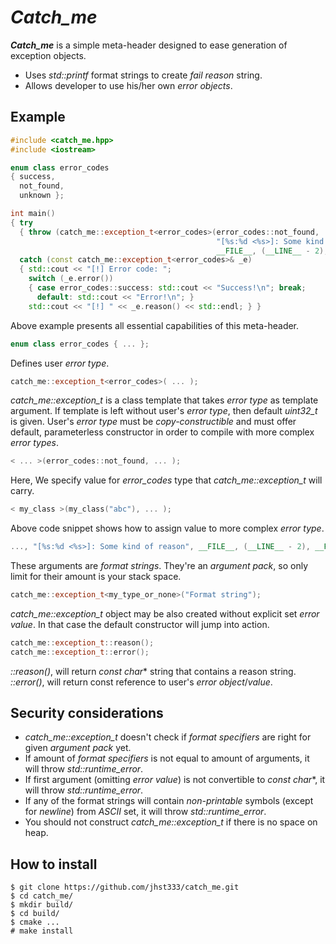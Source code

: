 *Catch_me*
==========

***Catch_me*** is a simple meta-header designed to ease generation of exception objects.

 - Uses *std::printf* format strings to create *fail reason* string.
 - Allows developer to use his/her own *error objects*.

Example
----------
```c++
#include <catch_me.hpp>
#include <iostream>

enum class error_codes
{ success,
  not_found,
  unknown };

int main()
{ try
  { throw (catch_me::exception_t<error_codes>(error_codes::not_found,
                                              "[%s:%d <%s>]: Some kind of reason",
                                              __FILE__, (__LINE__ - 2), __FUNCTION__)); }
  catch (const catch_me::exception_t<error_codes>& _e)
  { std::cout << "[!] Error code: ";
    switch (_e.error())
    { case error_codes::success: std::cout << "Success!\n"; break;
      default: std::cout << "Error!\n"; }
    std::cout << "[!] " << _e.reason() << std::endl; } }
```
Above example presents all essential capabilities of this meta-header.
```c++
enum class error_codes { ... };
```
Defines user *error type*.
```c++
catch_me::exception_t<error_codes>( ... );
```
*catch_me::exception_t* is a class template that takes *error type* as template argument. If template is left without user's *error type*, then default *uint32_t* is given. User's *error type* must be *copy-constructible* and must offer default, parameterless constructor in order to compile with more complex *error types*. 
```c++
< ... >(error_codes::not_found, ... );
```
Here, We specify value for *error_codes* type that *catch_me::exception_t* will carry.
```c++
< my_class >(my_class("abc"), ... );
```
Above code snippet shows how to assign value to more complex *error type*.
```c++
..., "[%s:%d <%s>]: Some kind of reason", __FILE__, (__LINE__ - 2), __FUNCTION__));
```
These arguments are *format strings*. They're an *argument pack*, so only limit for their amount is your stack space. 
```c++
catch_me::exception_t<my_type_or_none>("Format string");
```

*catch_me::exception_t* object may be also created without explicit set *error value*. In that case the default constructor will jump into action.
```c++
catch_me::exception_t::reason();
catch_me::exception_t::error();
```
*::reason()*, will return *const char** string that contains a reason string.
*::error()*, will return const reference to user's *error object*/*value*.

Security considerations
----------------------
 - *catch_me::exception_t* doesn't check if *format specifiers* are right for given *argument pack* yet.
 - If amount of *format specifiers* is not equal to amount of arguments, it will throw *std::runtime_error*.
 - If first argument (omitting *error value*) is not convertible to *const char**, it will throw *std::runtime_error*.
 - If any of the format strings will contain *non-printable* symbols (except for *newline*) from *ASCII* set, it will throw *std::runtime_error*.
 - You should not construct *catch_me::exception_t* if there is no space on heap.

How to install
---------------------
```
$ git clone https://github.com/jhst333/catch_me.git
$ cd catch_me/
$ mkdir build/
$ cd build/
$ cmake ...
# make install
```
